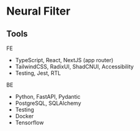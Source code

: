 # Neural Filter

## Tools

FE

- TypeScript, React, NextJS (app router)
- TailwindCSS, RadixUI, ShadCNUI, Accessibility
- Testing, Jest, RTL

BE

- Python, FastAPI, Pydantic
- PostgreSQL, SQLAlchemy
- Testing
- Docker
- Tensorflow
